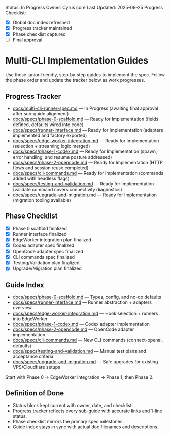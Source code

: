 Status: In Progress
Owner: Cyrus core
Last Updated: 2025-09-25
Progress Checklist:
- [x] Global doc index refreshed
- [x] Progress tracker maintained
- [x] Phase checklist captured
- [ ] Final approval

# Multi-CLI Implementation Guides

Use these junior‑friendly, step‑by‑step guides to implement the spec. Follow the phase order and update the tracker below as work progresses.

## Progress Tracker

- [docs/multi-cli-runner-spec.md](../multi-cli-runner-spec.md) — In Progress (awaiting final approval after sub-guide alignment)
- [docs/specs/phase-0-scaffold.md](phase-0-scaffold.md) — Ready for Implementation (fields defined, defaults wired into code)
- [docs/specs/runner-interface.md](runner-interface.md) — Ready for Implementation (adapters implemented and factory exported)
- [docs/specs/edge-worker-integration.md](edge-worker-integration.md) — Ready for Implementation (selection + streaming logic merged)
- [docs/specs/phase-1-codex.md](phase-1-codex.md) — Ready for Implementation (spawn, error handling, and resume posture addressed)
- [docs/specs/phase-2-opencode.md](phase-2-opencode.md) — Ready for Implementation (HTTP flows and session reuse completed)
- [docs/specs/cli-commands.md](cli-commands.md) — Ready for Implementation (commands added with headless flags)
- [docs/specs/testing-and-validation.md](testing-and-validation.md) — Ready for Implementation (validate command covers connectivity diagnostics)
- [docs/specs/upgrade-and-migration.md](upgrade-and-migration.md) — Ready for Implementation (migration tooling available)

## Phase Checklist

- [x] Phase 0 scaffold finalized
- [x] Runner interface finalized
- [x] EdgeWorker integration plan finalized
- [x] Codex adapter spec finalized
- [x] OpenCode adapter spec finalized
- [x] CLI commands spec finalized
- [x] Testing/Validation plan finalized
- [x] Upgrade/Migration plan finalized

## Guide Index

- [docs/specs/phase-0-scaffold.md](phase-0-scaffold.md) — Types, config, and no-op defaults
- [docs/specs/runner-interface.md](runner-interface.md) — Runner abstraction + adapters overview
- [docs/specs/edge-worker-integration.md](edge-worker-integration.md) — Hook selection + runners into EdgeWorker
- [docs/specs/phase-1-codex.md](phase-1-codex.md) — Codex adapter implementation
- [docs/specs/phase-2-opencode.md](phase-2-opencode.md) — OpenCode adapter implementation
- [docs/specs/cli-commands.md](cli-commands.md) — New CLI commands (connect-openai, defaults)
- [docs/specs/testing-and-validation.md](testing-and-validation.md) — Manual test plans and acceptance criteria
- [docs/specs/upgrade-and-migration.md](upgrade-and-migration.md) — Safe upgrades for existing VPS/Cloudflare setups

Start with Phase 0 → EdgeWorker integration → Phase 1, then Phase 2.

## Definition of Done

- Status block kept current with owner, date, and checklist.
- Progress tracker reflects every sub-guide with accurate links and 1-line status.
- Phase checklist mirrors the primary spec milestones.
- Guide index stays in sync with actual doc filenames and descriptions.
